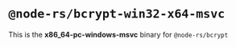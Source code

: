 # `@node-rs/bcrypt-win32-x64-msvc`

This is the **x86_64-pc-windows-msvc** binary for `@node-rs/bcrypt`
